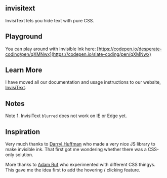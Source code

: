 invisitext
---

InvisiText lets you hide text with pure CSS.

## Playground

You can play around with Invisible Ink here: [https://codepen.io/desperate-coding/pen/qXMNwx](https://codepen.io/slate-coding/pen/qXMNwx)

## Learn More

I have moved all our documentation and usage instructions to our website, [InvisiText](http://invisi-text.surge.sh).

## Notes

Note 1. InvisiText `blurred` does not work on IE or Edge yet.

## Inspiration

Very much thanks to [Darryl Huffman](https://codepen.io/darrylhuffman/pen/EyyNEP) who made a very nice JS library to make invisible ink. That first got me wondering whether there was a CSS-only solution.

More thanks to [Adam Ruf](https://codepen.io/adamruf/pen/GZwdrY) who experimented with different CSS thingys. This gave me the idea first to add the hovering / clicking feature.  
